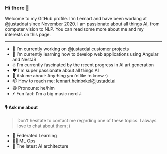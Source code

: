 ### Hi there 👋

Welcome to my GitHub profile. I'm Lennart and have been working at @justaddai since November 2020. I am passionate about all things AI, from computer vision to NLP. You can read some more about me and my interests on this page.

--- 

- 🔭 I’m currently working on @justaddai customer projects
- 🌱 I’m currently learning how to develop web applications using Angular and NestJS
- 🔥 I'm currently fascinated by the recent progress in AI art generation
- ♥️ I'm super passionate about all things AI
- 💬 Ask me about: Anything you'd like to know :)
- 📫 How to reach me: lennart.heinbokel@justadd.ai
- 😄 Pronouns: he/him
- ⚡ Fun fact: I'm a big music nerd 🎶

#### 🎙 Ask me about

> Don't hesitate to contact me regarding one of these topics. I always love to chat about them ;)

- 🧠 Federated Learning
- 👷‍♂️ ML Ops 
- 🦾 The latest AI architecture
